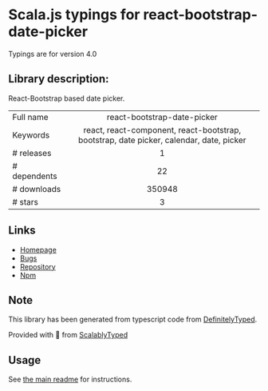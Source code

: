 
# Scala.js typings for react-bootstrap-date-picker

Typings are for version 4.0

## Library description:
React-Bootstrap based date picker.

|                    |                 |
| ------------------ | :-------------: |
| Full name          | react-bootstrap-date-picker |
| Keywords           | react, react-component, react-bootstrap, bootstrap, date picker, calendar, date, picker |
| # releases         | 1 |
| # dependents       | 22 |
| # downloads        | 350948 |
| # stars            | 3 |

## Links
- [Homepage](https://github.com/pushtell/react-bootstrap-date-picker#readme)
- [Bugs](https://github.com/pushtell/react-bootstrap-date-picker/issues)
- [Repository](https://github.com/pushtell/react-bootstrap-date-picker)
- [Npm](https://www.npmjs.com/package/react-bootstrap-date-picker)
    


## Note
This library has been generated from typescript code from [DefinitelyTyped](https://definitelytyped.org).

Provided with :purple_heart: from [ScalablyTyped](https://github.com/oyvindberg/ScalablyTyped)

## Usage
See [the main readme](../../readme.md) for instructions.


